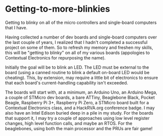 # Getting-to-more-blinkies
Getting to blinky on all of the micro controllers and single-board computers that I have.


Having collected a number of dev boards and single-board computers over the last couple of years, 
I realized that I hadn't completed a successful project on some of them.  So to refresh my memory 
and freshen my skills, this will be "getting to blinky" on all of my various boards (appologies to Contextual 
Electronics for repurposing the name).

Initially the goal will be to blink an LED.  The LED must be external to the board (using a canned routine to blink a
default on-board LED would be cheating).  This, by extension, may require a little bit of electronics to ensure that each 
board's current-handling capability isn't exceeded.

The boards will start with, at a minimum, an Arduino Uno, an Arduino Mega, a couple of STMicro dev boards, a bare ATTiny, 
Beaglebone Black, Pocket Beagle, Raspberry Pi 3+, Raspberry Pi Zero, a STMicro board built for a Contextual Electronics
class, and a HackRVA.org conference badge.  I may also have an Intel Edison buried deep in a pile in my study.  For the
boards that support it, I may try a couple of approaches using low level register changes, high level function calls,
and maybe an RTOS.  For the beaglebones, using both the main processor and the PRUs are fair game!
